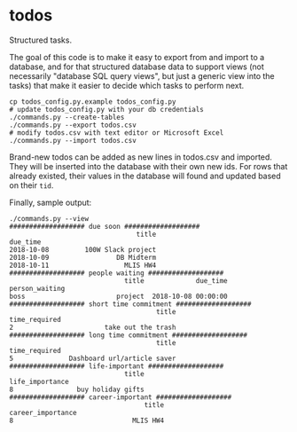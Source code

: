 # todos
Structured tasks.

The goal of this code is to make it easy to export from and import to a database, and for that structured database data to support views (not necessarily "database SQL query views", but just a generic view into the tasks) that make it easier to decide which tasks to perform next.

    cp todos_config.py.example todos_config.py
    # update todos_config.py with your db credentials
    ./commands.py --create-tables
    ./commands.py --export todos.csv
    # modify todos.csv with text editor or Microsoft Excel
    ./commands.py --import todos.csv

Brand-new todos can be added as new lines in todos.csv and imported. They will be inserted into the database with their own new ids. For rows that already existed, their values in the database will found and updated based on their `tid`.

Finally, sample output:

    ./commands.py --view
    ################### due soon ###################
                                    title
    due_time                             
    2018-10-08         100W Slack project
    2018-10-09                 DB Midterm
    2018-10-11                   MLIS HW4
    ################### people waiting ###################
                                 title             due_time
    person_waiting                                         
    boss                       project  2018-10-08 00:00:00
    ################### short time commitment ###################
                                         title
    time_required                             
    2                       take out the trash
    ################### long time commitment ###################
                                         title
    time_required                             
    5              Dashboard url/article saver
    ################### life-important ###################
                                 title
    life_importance
    8                buy holiday gifts
    ################### career-important ###################
                                      title
    career_importance                      
    8                              MLIS HW4
